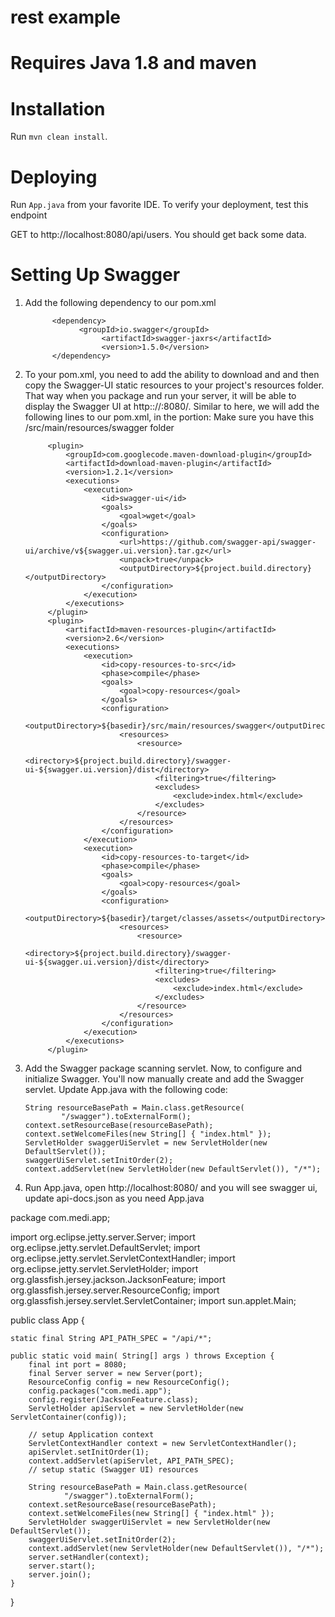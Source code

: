 # rest example

# Requires Java 1.8 and maven

# Installation
Run `mvn clean install`.

# Deploying
Run `App.java` from your favorite IDE. To verify your deployment,
test this endpoint

GET to http://localhost:8080/api/users.  You should get back some data.

# Setting Up Swagger

1) Add the following dependency to our pom.xml

             <dependency>
                   <groupId>io.swagger</groupId>
                        <artifactId>swagger-jaxrs</artifactId>
                        <version>1.5.0</version>
             </dependency>

2) To your pom.xml, you need to add the ability to download and and then copy the Swagger-UI static resources to your project's resources folder.
   That way when you package and run your server, it will be able to display the Swagger UI at http:://<host>:8080/.
   Similar to here, we will add the following lines to our pom.xml, in the <plugins></plugins> portion:
   Make sure you have this /src/main/resources/swagger folder

            <plugin>
                <groupId>com.googlecode.maven-download-plugin</groupId>
                <artifactId>download-maven-plugin</artifactId>
                <version>1.2.1</version>
                <executions>
                    <execution>
                        <id>swagger-ui</id>
                        <goals>
                            <goal>wget</goal>
                        </goals>
                        <configuration>
                            <url>https://github.com/swagger-api/swagger-ui/archive/v${swagger.ui.version}.tar.gz</url>
                            <unpack>true</unpack>
                            <outputDirectory>${project.build.directory}</outputDirectory>
                        </configuration>
                    </execution>
                </executions>
            </plugin>
            <plugin>
                <artifactId>maven-resources-plugin</artifactId>
                <version>2.6</version>
                <executions>
                    <execution>
                        <id>copy-resources-to-src</id>
                        <phase>compile</phase>
                        <goals>
                            <goal>copy-resources</goal>
                        </goals>
                        <configuration>
                            <outputDirectory>${basedir}/src/main/resources/swagger</outputDirectory>
                            <resources>
                                <resource>
                                    <directory>${project.build.directory}/swagger-ui-${swagger.ui.version}/dist</directory>
                                    <filtering>true</filtering>
                                    <excludes>
                                        <exclude>index.html</exclude>
                                    </excludes>
                                </resource>
                            </resources>
                        </configuration>
                    </execution>
                    <execution>
                        <id>copy-resources-to-target</id>
                        <phase>compile</phase>
                        <goals>
                            <goal>copy-resources</goal>
                        </goals>
                        <configuration>
                            <outputDirectory>${basedir}/target/classes/assets</outputDirectory>
                            <resources>
                                <resource>
                                    <directory>${project.build.directory}/swagger-ui-${swagger.ui.version}/dist</directory>
                                    <filtering>true</filtering>
                                    <excludes>
                                        <exclude>index.html</exclude>
                                    </excludes>
                                </resource>
                            </resources>
                        </configuration>
                    </execution>
                </executions>
            </plugin>


 3) Add the Swagger package scanning servlet. Now, to configure and initialize Swagger.
You'll now manually create and add the Swagger servlet. Update App.java with the following code:

        String resourceBasePath = Main.class.getResource(
                "/swagger").toExternalForm();
        context.setResourceBase(resourceBasePath);
        context.setWelcomeFiles(new String[] { "index.html" });
        ServletHolder swaggerUiServlet = new ServletHolder(new DefaultServlet());
        swaggerUiServlet.setInitOrder(2);
        context.addServlet(new ServletHolder(new DefaultServlet()), "/*");

4) Run App.java, open http://localhost:8080/ and you will see swagger ui, update api-docs.json as you need
App.java

package com.medi.app;

import org.eclipse.jetty.server.Server;
import org.eclipse.jetty.servlet.DefaultServlet;
import org.eclipse.jetty.servlet.ServletContextHandler;
import org.eclipse.jetty.servlet.ServletHolder;
import org.glassfish.jersey.jackson.JacksonFeature;
import org.glassfish.jersey.server.ResourceConfig;
import org.glassfish.jersey.servlet.ServletContainer;
import sun.applet.Main;


public class App {

    static final String API_PATH_SPEC = "/api/*";

    public static void main( String[] args ) throws Exception {
        final int port = 8080;
        final Server server = new Server(port);
        ResourceConfig config = new ResourceConfig();
        config.packages("com.medi.app");
        config.register(JacksonFeature.class);
        ServletHolder apiServlet = new ServletHolder(new ServletContainer(config));

        // setup Application context
        ServletContextHandler context = new ServletContextHandler();
        apiServlet.setInitOrder(1);
        context.addServlet(apiServlet, API_PATH_SPEC);
        // setup static (Swagger UI) resources

        String resourceBasePath = Main.class.getResource(
                "/swagger").toExternalForm();
        context.setResourceBase(resourceBasePath);
        context.setWelcomeFiles(new String[] { "index.html" });
        ServletHolder swaggerUiServlet = new ServletHolder(new DefaultServlet());
        swaggerUiServlet.setInitOrder(2);
        context.addServlet(new ServletHolder(new DefaultServlet()), "/*");
        server.setHandler(context);
        server.start();
        server.join();
    }
}